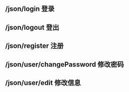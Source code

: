
## /json/login  登录


## /json/logout  登出

## /json/register 注册

## /json/user/changePassword  修改密码

## /json/user/edit  修改信息